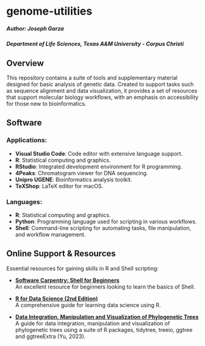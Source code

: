 # genome-utilities

##### Author: Joseph Garza
##### Department of Life Sciences, Texas A&M University - Corpus Christi 

## Overview

This repository contains a suite of tools and supplementary material designed for basic analysis of genetic data. Created to support tasks such as sequence alignment and data visualization, it provides a set of resources that support molecular biology workflows, with an emphasis on accessibility for those new to bioinformatics. 

## Software

### Applications:
- **Visual Studio Code**: Code editor with extensive language support.  
- **R**: Statistical computing and graphics.
- **RStudio**: Integrated development environment for R programming.  
- **4Peaks**: Chromatogram viewer for DNA sequencing.  
- **Unipro UGENE**: Bioinformatics analysis toolkit.  
- **TeXShop**: LaTeX editor for macOS.  

### Languages:
- **R**: Statistical computing and graphics.
- **Python**: Programming language used for scripting in various workflows. 
- **Shell**: Command-line scripting for automating tasks, file manipulation, and workflow management.

## Online Support & Resources

Essential resources for gaining skills in R and Shell scripting:

- **[Software Carpentry: Shell for Beginners](https://swcarpentry.github.io/shell-novice/)**  
  An excellent resource for beginners looking to learn the basics of Shell.

- **[R for Data Science (2nd Edition)](https://r4ds.hadley.nz/)**  
  A comprehensive guide for learning data science using R.

- **[Data Integration, Manipulation and Visualization of Phylogenetic Trees](https://yulab-smu.top/treedata-book/index.html)**  
  A guide for data integration, manipulation and visualization of phylogenetic trees using a suite of R packages, tidytree, treeio, ggtree and ggtreeExtra (Yu, 2023).
